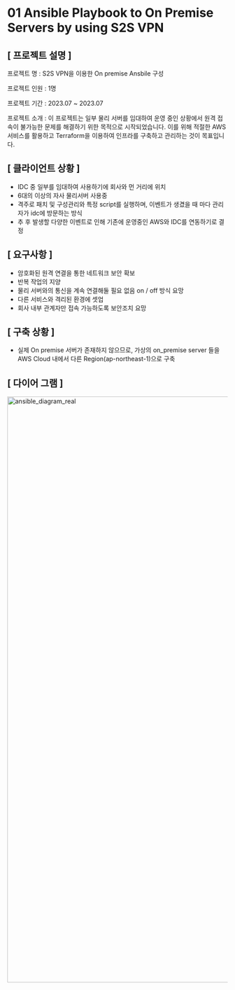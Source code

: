 # 01 Ansible Playbook to On Premise Servers by using S2S VPN

## [ 프로젝트 설명 ]
프로젝트 명 : S2S VPN을 이용한 On premise Ansbile 구성

프로젝트 인원 : 1명

프로젝트 기간 : 2023.07 ~ 2023.07

프로젝트 소개 : 이 프로젝트는 일부 물리 서버를 임대하여 운영 중인 상황에서 원격 접속이 불가능한 문제를 해결하기 위한 목적으로 시작되었습니다. 이를 위해 적절한 AWS 서비스를 활용하고 Terraform을 이용하여 인프라를 구축하고 관리하는 것이 목표입니다.

## [ 클라이언트 상황 ]

* IDC 중 일부를 임대하여 사용하기에 회사와 먼 거리에 위치
* 6대의 이상의 자사 물리서버 사용중
* 격주로 패치 및 구성관리와 특정 script를 실행하며, 이벤트가 생겼을 때 마다 관리자가 idc에 방문하는 방식
* 추 후 발생할 다양한 이벤트로 인해 기존에 운영중인 AWS와 IDC를 연동하기로 결정

## [ 요구사항 ]
* 암호화된 원격 연결을 통한 네트워크 보안 확보
* 반복 작업의 지양
* 물리 서버와의 통신을 계속 연결해둘 필요 없음 on / off 방식 요망
* 다른 서비스와 격리된 환경에 셋업
* 회사 내부 관계자만 접속 가능하도록 보안조치 요망

## [ 구축 상황 ]
* 실제 On premise 서버가 존재하지 않으므로, 가상의 on_premise server 들을 AWS Cloud 내에서 다른 Region(ap-northeast-1)으로 구축

## [ 다이어 그램 ]
<img width="1339" alt="ansible_diagram_real" src="https://github.com/heungbot/01_s2sVpn_Ansible/assets/97264115/1c24c38e-cb04-4392-872d-f00e74b30a94">

